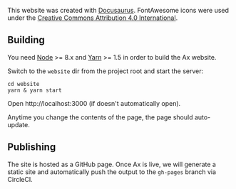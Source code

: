 This website was created with [Docusaurus](https://docusaurus.io/). FontAwesome icons were used under the [Creative Commons Attribution 4.0 International](https://fontawesome.com/license).

## Building

You need [Node](https://nodejs.org/en/) >= 8.x and [Yarn](https://yarnpkg.com/en/) >= 1.5
in order to build the Ax website.

Switch to the `website` dir from the project root and start the server:

```
cd website
yarn & yarn start
```

Open http://localhost:3000 (if doesn't automatically open).

Anytime you change the contents of the page, the page should auto-update.

## Publishing
The site is hosted as a GitHub page. Once Ax is live, we will generate a static
site and automatically push the output to the `gh-pages` branch via CircleCI.
